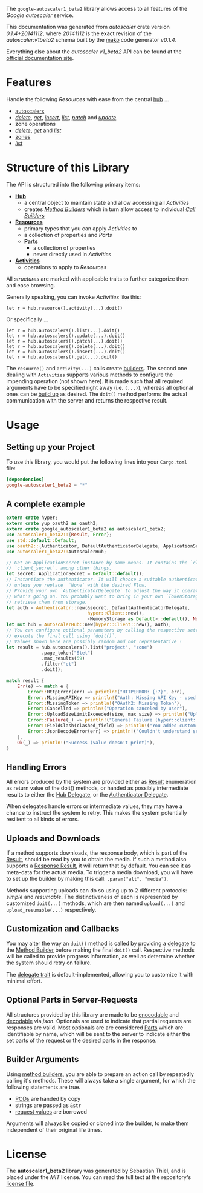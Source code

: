 <!---
DO NOT EDIT !
This file was generated automatically from 'src/mako/api/README.md.mako'
DO NOT EDIT !
-->
The `google-autoscaler1_beta2` library allows access to all features of the *Google autoscaler* service.

This documentation was generated from *autoscaler* crate version *0.1.4+20141112*, where *20141112* is the exact revision of the *autoscaler:v1beta2* schema built by the [mako](http://www.makotemplates.org/) code generator *v0.1.4*.

Everything else about the *autoscaler* *v1_beta2* API can be found at the
[official documentation site](http://developers.google.com/compute/docs/autoscaler).
# Features

Handle the following *Resources* with ease from the central [hub](http://byron.github.io/google-apis-rs/google-autoscaler1_beta2/struct.AutoscalerHub.html) ... 

* [autoscalers](http://byron.github.io/google-apis-rs/google-autoscaler1_beta2/struct.Autoscaler.html)
 * [*delete*](http://byron.github.io/google-apis-rs/google-autoscaler1_beta2/struct.AutoscalerDeleteCall.html), [*get*](http://byron.github.io/google-apis-rs/google-autoscaler1_beta2/struct.AutoscalerGetCall.html), [*insert*](http://byron.github.io/google-apis-rs/google-autoscaler1_beta2/struct.AutoscalerInsertCall.html), [*list*](http://byron.github.io/google-apis-rs/google-autoscaler1_beta2/struct.AutoscalerListCall.html), [*patch*](http://byron.github.io/google-apis-rs/google-autoscaler1_beta2/struct.AutoscalerPatchCall.html) and [*update*](http://byron.github.io/google-apis-rs/google-autoscaler1_beta2/struct.AutoscalerUpdateCall.html)
* zone operations
 * [*delete*](http://byron.github.io/google-apis-rs/google-autoscaler1_beta2/struct.ZoneOperationDeleteCall.html), [*get*](http://byron.github.io/google-apis-rs/google-autoscaler1_beta2/struct.ZoneOperationGetCall.html) and [*list*](http://byron.github.io/google-apis-rs/google-autoscaler1_beta2/struct.ZoneOperationListCall.html)
* [zones](http://byron.github.io/google-apis-rs/google-autoscaler1_beta2/struct.Zone.html)
 * [*list*](http://byron.github.io/google-apis-rs/google-autoscaler1_beta2/struct.ZoneListCall.html)




# Structure of this Library

The API is structured into the following primary items:

* **[Hub](http://byron.github.io/google-apis-rs/google-autoscaler1_beta2/struct.AutoscalerHub.html)**
    * a central object to maintain state and allow accessing all *Activities*
    * creates [*Method Builders*](http://byron.github.io/google-apis-rs/google-autoscaler1_beta2/trait.MethodsBuilder.html) which in turn
      allow access to individual [*Call Builders*](http://byron.github.io/google-apis-rs/google-autoscaler1_beta2/trait.CallBuilder.html)
* **[Resources](http://byron.github.io/google-apis-rs/google-autoscaler1_beta2/trait.Resource.html)**
    * primary types that you can apply *Activities* to
    * a collection of properties and *Parts*
    * **[Parts](http://byron.github.io/google-apis-rs/google-autoscaler1_beta2/trait.Part.html)**
        * a collection of properties
        * never directly used in *Activities*
* **[Activities](http://byron.github.io/google-apis-rs/google-autoscaler1_beta2/trait.CallBuilder.html)**
    * operations to apply to *Resources*

All *structures* are marked with applicable traits to further categorize them and ease browsing.

Generally speaking, you can invoke *Activities* like this:

```Rust,ignore
let r = hub.resource().activity(...).doit()
```

Or specifically ...

```ignore
let r = hub.autoscalers().list(...).doit()
let r = hub.autoscalers().update(...).doit()
let r = hub.autoscalers().patch(...).doit()
let r = hub.autoscalers().delete(...).doit()
let r = hub.autoscalers().insert(...).doit()
let r = hub.autoscalers().get(...).doit()
```

The `resource()` and `activity(...)` calls create [builders][builder-pattern]. The second one dealing with `Activities` 
supports various methods to configure the impending operation (not shown here). It is made such that all required arguments have to be 
specified right away (i.e. `(...)`), whereas all optional ones can be [build up][builder-pattern] as desired.
The `doit()` method performs the actual communication with the server and returns the respective result.

# Usage

## Setting up your Project

To use this library, you would put the following lines into your `Cargo.toml` file:

```toml
[dependencies]
google-autoscaler1_beta2 = "*"
```

## A complete example

```Rust
extern crate hyper;
extern crate yup_oauth2 as oauth2;
extern crate google_autoscaler1_beta2 as autoscaler1_beta2;
use autoscaler1_beta2::{Result, Error};
use std::default::Default;
use oauth2::{Authenticator, DefaultAuthenticatorDelegate, ApplicationSecret, MemoryStorage};
use autoscaler1_beta2::AutoscalerHub;

// Get an ApplicationSecret instance by some means. It contains the `client_id` and 
// `client_secret`, among other things.
let secret: ApplicationSecret = Default::default();
// Instantiate the authenticator. It will choose a suitable authentication flow for you, 
// unless you replace  `None` with the desired Flow.
// Provide your own `AuthenticatorDelegate` to adjust the way it operates and get feedback about 
// what's going on. You probably want to bring in your own `TokenStorage` to persist tokens and
// retrieve them from storage.
let auth = Authenticator::new(&secret, DefaultAuthenticatorDelegate,
                              hyper::Client::new(),
                              <MemoryStorage as Default>::default(), None);
let mut hub = AutoscalerHub::new(hyper::Client::new(), auth);
// You can configure optional parameters by calling the respective setters at will, and
// execute the final call using `doit()`.
// Values shown here are possibly random and not representative !
let result = hub.autoscalers().list("project", "zone")
             .page_token("Stet")
             .max_results(59)
             .filter("et")
             .doit();

match result {
    Err(e) => match e {
        Error::HttpError(err) => println!("HTTPERROR: {:?}", err),
        Error::MissingAPIKey => println!("Auth: Missing API Key - used if there are no scopes"),
        Error::MissingToken => println!("OAuth2: Missing Token"),
        Error::Cancelled => println!("Operation canceled by user"),
        Error::UploadSizeLimitExceeded(size, max_size) => println!("Upload size too big: {} of {}", size, max_size),
        Error::Failure(_) => println!("General Failure (hyper::client::Response doesn't print)"),
        Error::FieldClash(clashed_field) => println!("You added custom parameter which is part of builder: {:?}", clashed_field),
        Error::JsonDecodeError(err) => println!("Couldn't understand server reply - maybe API needs update: {:?}", err),
    },
    Ok(_) => println!("Success (value doesn't print)"),
}

```
## Handling Errors

All errors produced by the system are provided either as [Result](http://byron.github.io/google-apis-rs/google-autoscaler1_beta2/enum.Result.html) enumeration as return value of 
the doit() methods, or handed as possibly intermediate results to either the 
[Hub Delegate](http://byron.github.io/google-apis-rs/google-autoscaler1_beta2/trait.Delegate.html), or the [Authenticator Delegate](http://byron.github.io/google-apis-rs/google-autoscaler1_beta2/../yup-oauth2/trait.AuthenticatorDelegate.html).

When delegates handle errors or intermediate values, they may have a chance to instruct the system to retry. This 
makes the system potentially resilient to all kinds of errors.

## Uploads and Downloads
If a method supports downloads, the response body, which is part of the [Result](http://byron.github.io/google-apis-rs/google-autoscaler1_beta2/enum.Result.html), should be
read by you to obtain the media.
If such a method also supports a [Response Result](http://byron.github.io/google-apis-rs/google-autoscaler1_beta2/trait.ResponseResult.html), it will return that by default.
You can see it as meta-data for the actual media. To trigger a media download, you will have to set up the builder by making
this call: `.param("alt", "media")`.

Methods supporting uploads can do so using up to 2 different protocols: 
*simple* and *resumable*. The distinctiveness of each is represented by customized 
`doit(...)` methods, which are then named `upload(...)` and `upload_resumable(...)` respectively.

## Customization and Callbacks

You may alter the way an `doit()` method is called by providing a [delegate](http://byron.github.io/google-apis-rs/google-autoscaler1_beta2/trait.Delegate.html) to the 
[Method Builder](http://byron.github.io/google-apis-rs/google-autoscaler1_beta2/trait.CallBuilder.html) before making the final `doit()` call. 
Respective methods will be called to provide progress information, as well as determine whether the system should 
retry on failure.

The [delegate trait](http://byron.github.io/google-apis-rs/google-autoscaler1_beta2/trait.Delegate.html) is default-implemented, allowing you to customize it with minimal effort.

## Optional Parts in Server-Requests

All structures provided by this library are made to be [enocodable](http://byron.github.io/google-apis-rs/google-autoscaler1_beta2/trait.RequestValue.html) and 
[decodable](http://byron.github.io/google-apis-rs/google-autoscaler1_beta2/trait.ResponseResult.html) via *json*. Optionals are used to indicate that partial requests are responses 
are valid.
Most optionals are are considered [Parts](http://byron.github.io/google-apis-rs/google-autoscaler1_beta2/trait.Part.html) which are identifiable by name, which will be sent to 
the server to indicate either the set parts of the request or the desired parts in the response.

## Builder Arguments

Using [method builders](http://byron.github.io/google-apis-rs/google-autoscaler1_beta2/trait.CallBuilder.html), you are able to prepare an action call by repeatedly calling it's methods.
These will always take a single argument, for which the following statements are true.

* [PODs][wiki-pod] are handed by copy
* strings are passed as `&str`
* [request values](http://byron.github.io/google-apis-rs/google-autoscaler1_beta2/trait.RequestValue.html) are borrowed

Arguments will always be copied or cloned into the builder, to make them independent of their original life times.

[wiki-pod]: http://en.wikipedia.org/wiki/Plain_old_data_structure
[builder-pattern]: http://en.wikipedia.org/wiki/Builder_pattern
[google-go-api]: https://github.com/google/google-api-go-client

# License
The **autoscaler1_beta2** library was generated by Sebastian Thiel, and is placed 
under the *MIT* license.
You can read the full text at the repository's [license file][repo-license].

[repo-license]: https://github.com/Byron/google-apis-rs/LICENSE.md

